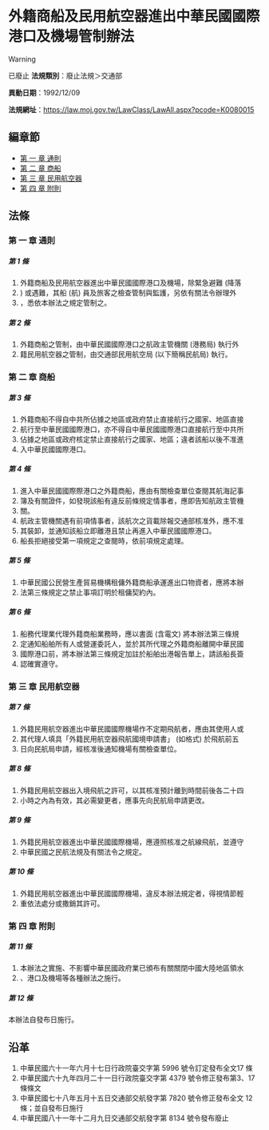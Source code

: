 # 外籍商船及民用航空器進出中華民國國際港口及機場管制辦法


> [!WARNING]
> 已廢止
**法規類別**：廢止法規＞交通部

**異動日期**：1992/12/09  

**法規網址**：https://law.moj.gov.tw/LawClass/LawAll.aspx?pcode=K0080015


## 編章節
* [第 一 章 通則](#第-一-章-通則)
* [第 二 章 商船](#第-二-章-商船)
* [第 三 章 民用航空器](#第-三-章-民用航空器)
* [第 四 章 附則](#第-四-章-附則)
## 法條
### 第 一 章 通則

##### 第 1 條
1. 外籍商船及民用航空器進出中華民國國際港口及機場，除緊急避難 (降落
1. ) 或遇難，其船 (航) 員及旅客之檢查管制與監護，另依有關法令辦理外
1. ，悉依本辦法之規定管制之。

##### 第 2 條
1. 外籍商船之管制，由中華民國國際港口之航政主管機關 (港務局) 執行外
1. 籍民用航空器之管制，由交通部民用航空局 (以下簡稱民航局) 執行。

### 第 二 章 商船

##### 第 3 條
1. 外籍商船不得自中共所佔據之地區或政府禁止直接航行之國家、地區直接
1. 航行至中華民國國際港口，亦不得自中華民國國際港口直接航行至中共所
1. 佔據之地區或政府核定禁止直接航行之國家、地區；違者該船以後不准進
1. 入中華民國國際港口。

##### 第 4 條
1. 進入中華民國國際際港口之外籍商船，應由有關檢查單位查閱其航海記事
1. 簿及有關證件，如發現該船有違反前條規定情事者，應即告知航政主管機
1. 關。
1. 航政主管機關遇有前項情事者，該航次之貨載除報交通部核准外，應不准
1. 其裝卸，並通知該船立即離港且禁止再進入中華民國國際港口。
1. 船長拒絕接受第一項規定之查閱時，依前項規定處理。

##### 第 5 條
1. 中華民國公民營生產貿易機構租傭外籍商船承運進出口物資者，應將本辦
1. 法第三條規定之禁止事項訂明於租傭契約內。

##### 第 6 條
1. 船務代理業代理外籍商船業務時，應以書面 (含電文) 將本辦法第三條規
1. 定通知船舶所有人或營運委託人，並於其所代理之外籍商船離開中華民國
1. 國際港口前，將本辦法第三條規定加註於船舶出港報告單上，請該船長簽
1. 認確實遵守。

### 第 三 章 民用航空器

##### 第 7 條
1. 外籍民用航空器進出中華民國國際機場作不定期飛航者，應由其使用人或
1. 其代理人填具「外籍民用航空器飛航國境申請書」 (如格式) 於飛航前五
1. 日向民航局申請，經核准後通知機場有關檢查單位。

##### 第 8 條
1. 外籍民用航空器出入境飛航之許可，以其核准預計離到時間前後各二十四
1. 小時之內為有效，其必需變更者，應事先向民航局申請更改。

##### 第 9 條
1. 外籍民用航空器進出中華民國國際機場，應遵照核准之航線飛航，並遵守
1. 中華民國之民航法規及有關法令之規定。

##### 第 10 條
1. 外籍民用航空器進出中華民國國際機場，違反本辦法規定者，得視情節輕
1. 重依法處分或撒銷其許可。

### 第 四 章 附則

##### 第 11 條
1. 本辦法之實施、不影響中華民國政府業已頒布有關關閉中國大陸地區領水
1. 、港口及機場等各種辦法之施行。

##### 第 12 條
本辦法自發布日施行。

## 沿革
1. 中華民國六十一年六月十七日行政院臺交字第 5996 號令訂定發布全文17  條
1. 中華民國六十九年四月二十一日行政院臺交字第 4379 號令修正發布第3、17 條條文
1. 中華民國七十八年五月十五日交通部交航發字第 7820 號令修正發布全文 12 條；並自發布日施行
1. 中華民國八十一年十二月九日交通部交航發字第 8134 號令發布廢止
